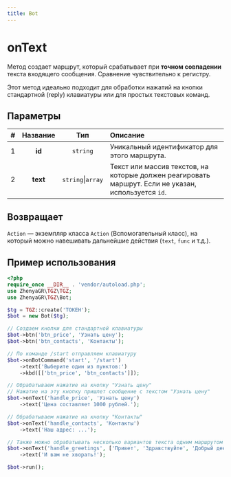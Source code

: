 ```yaml
---
title: Bot
---
```


# onText
Метод создает маршрут, который срабатывает при **точном совпадении** текста входящего сообщения. Сравнение чувствительно к регистру.

Этот метод идеально подходит для обработки нажатий на кнопки стандартной (reply) клавиатуры или для простых текстовых команд.

## Параметры
| # | Название |        Тип        | Описание                                                                                            |
|:-:|:--------:|:-----------------:|:----------------------------------------------------------------------------------------------------|
| 1 |  **id**  |     `string`      | Уникальный идентификатор для этого маршрута.                                                        |
| 2 | **text** | `string`\|`array` | Текст или массив текстов, на которые должен реагировать маршрут. Если не указан, используется `id`. |

## Возвращает
`Action` — экземпляр класса `Action` (Вспомогательный класс), на который можно навешивать дальнейшие действия (`text`, `func` и т.д.).

## Пример использования
```php
<?php
require_once __DIR__ . 'vendor/autoload.php';
use ZhenyaGR\TGZ\TGZ;
use ZhenyaGR\TGZ\Bot;

$tg = TGZ::create('ТОКЕН');
$bot = new Bot($tg);

// Создаем кнопки для стандартной клавиатуры
$bot->btn('btn_price', 'Узнать цену');
$bot->btn('btn_contacts', 'Контакты');

// По команде /start отправляем клавиатуру
$bot->onBotCommand('start', '/start')
    ->text('Выберите один из пунктов:')
    ->kbd([['btn_price', 'btn_contacts']]);

// Обрабатываем нажатие на кнопку "Узнать цену"
// Нажатие на эту кнопку пришлет сообщение с текстом "Узнать цену"
$bot->onText('handle_price', 'Узнать цену')
    ->text('Цена составляет 1000 рублей.');

// Обрабатываем нажатие на кнопку "Контакты"
$bot->onText('handle_contacts', 'Контакты')
    ->text('Наш адрес: ...');

// Также можно обрабатывать несколько вариантов текста одним маршрутом
$bot->onText('handle_greetings', ['Привет', 'Здравствуйте', 'Добрый день'])
    ->text('И вам не хворать!');

$bot->run();
```